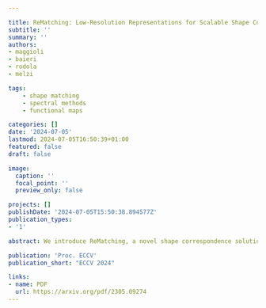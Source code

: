 ```yaml
---

title: ReMatching: Low-Resolution Representations for Scalable Shape Correspondence
subtitle: ''
summary: ''
authors:
- maggioli
- baieri
- rodola
- melzi

tags:
    - shape matching
    - spectral methods
    - functional maps

categories: []
date: '2024-07-05'
lastmod: 2024-07-05T16:50:39+01:00
featured: false
draft: false

image:
  caption: ''
  focal_point: ''
  preview_only: false

projects: []
publishDate: '2024-07-05T15:50:38.894577Z'
publication_types:
- '1'

abstract: We introduce ReMatching, a novel shape correspondence solution based on the functional maps framework. Our method, by exploiting a new and appropriate re-meshing paradigm, can target shape-matching tasks even on meshes counting millions of vertices, where the original functional maps does not apply or requires a massive computational cost. The core of our procedure is a time-efficient remeshing algorithm which constructs a low-resolution geometry while acting conservatively on the original topology and metric. These properties allow translating the functional maps optimization problem on the resulting low-resolution representation, thus enabling efficient computation of correspondences with functional map approaches. Finally, we propose an efficient technique for extending the estimated correspondence to the original meshes. We show that our method is more efficient and effective through quantitative and qualitative comparisons, outperforming state-of-the-art pipelines in quality and computational cost.

publication: 'Proc. ECCV'
publication_short: "ECCV 2024"

links:
- name: PDF
  url: https://arxiv.org/pdf/2305.09274
---
```

